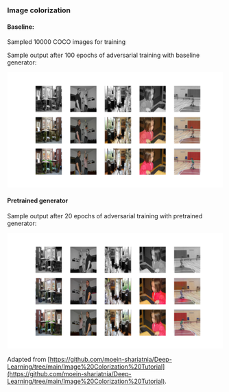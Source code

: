 ### Image colorization

#### Baseline:

Sampled 10000 COCO images for training

Sample output after 100 epochs of adversarial training with baseline generator:

![baseline sample](images/colorization_1606592237.921929.png "Baseline sample")

#### Pretrained generator

Sample output after 20 epochs of adversarial training with pretrained generator:

![pretrained sample](images/pretrained_colorization_1606935432.3185506.png "Pretrained sample")



Adapted from [https://github.com/moein-shariatnia/Deep-Learning/tree/main/Image%20Colorization%20Tutorial](https://github.com/moein-shariatnia/Deep-Learning/tree/main/Image%20Colorization%20Tutorial).